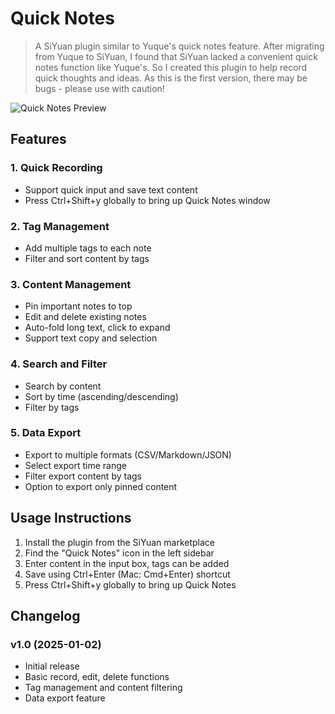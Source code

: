 # Quick Notes

> A SiYuan plugin similar to Yuque's quick notes feature. After migrating from Yuque to SiYuan, I found that SiYuan lacked a convenient quick notes function like Yuque's. So I created this plugin to help record quick thoughts and ideas. As this is the first version, there may be bugs - please use with caution!

![Quick Notes Preview](image.png)

## Features

### 1. Quick Recording
- Support quick input and save text content
- Press Ctrl+Shift+y globally to bring up Quick Notes window

### 2. Tag Management
- Add multiple tags to each note
- Filter and sort content by tags

### 3. Content Management
- Pin important notes to top
- Edit and delete existing notes
- Auto-fold long text, click to expand
- Support text copy and selection

### 4. Search and Filter
- Search by content
- Sort by time (ascending/descending)
- Filter by tags

### 5. Data Export
- Export to multiple formats (CSV/Markdown/JSON)
- Select export time range
- Filter export content by tags
- Option to export only pinned content

## Usage Instructions

1. Install the plugin from the SiYuan marketplace
2. Find the "Quick Notes" icon in the left sidebar
3. Enter content in the input box, tags can be added
4. Save using Ctrl+Enter (Mac: Cmd+Enter) shortcut
5. Press Ctrl+Shift+y globally to bring up Quick Notes

## Changelog

### v1.0 (2025-01-02)
- Initial release
- Basic record, edit, delete functions
- Tag management and content filtering
- Data export feature


